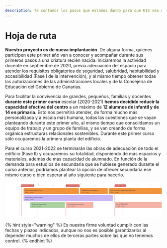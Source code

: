 ```yaml
---
description: Te contamos los pasos que estamos dando para que KIS sea una realidad en breve
---
```


# Hoja de ruta



**Nuestro proyecto es de nueva implantación**. De alguna forma, quienes participen este primer año van a conocer y acompañar durante sus primeros pasos a una criatura recién nacida. Iniciaremos la actividad docente en septiembre de 2020, previa adecuación del espacio para atender los requisitos obligatorios de seguridad, salubridad, habitabilidad y accesibilidad \(Fase I de la intervención\), y al mismo tiempo obtener todas las autorizaciones de las administraciones locales y de la Consejería de Educación del Gobierno de Canarias.

Para facilitar la convivencia de grandes, pequeños, familias y docentes **durante este primer curso** escolar \(2020-2021\) **hemos decidido reducir la capacidad efectiva del centro** a un máximo de **12 alumnos de infantil y de 14 en primaria**. Esto nos permitirá atender, de forma mucho más personalizada y a escala más humana, todas las cuestiones que se vayan planteando durante este primer año, al mismo tiempo que consolidamos un equipo de trabajo y un grupo de familias, y se van creando de forma orgánica estructuras relacionales sostenibles. Durante este primer curso sólo ocuparemos la primera planta del edificio.

Para el curso 2021-2022 se terminarán las obras de adecuación de todo el edificio \(Fase II\) y ocuparemos su totalidad, disponiendo de más espacios y materiales, además de más capacidad de alumnado. En función de la demanda para estudios de secundaria que se hubiese generado durante el curso anterior, podríamos plantear la opción de ofrecer secundaria ese mismo curso o bien esperar al año siguiente para hacerlo.

![Cronograma](../.gitbook/assets/captura-de-pantalla-2020-02-20-a-las-6.40.12.png)

{% hint style="warning" %}
Es nuestra firme voluntad cumplir con las fechas y plazos indicados, aunque no nos es posible garantizarlos al depender muchos de ellos de terceras partes sobre las que no tenemos control.
{% endhint %}

